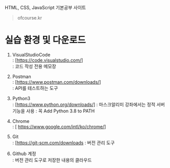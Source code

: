 HTML, CSS, JavaScript 기본공부 사이트
> ofcourse.kr

# 실습 환경 및 다운로드
1. VisualStudioCode   
: [https://code.visualstudio.com/]   
: 코드 작성 전용 메모장

2. Postman   
: [https://www.postman.com/downloads/]   
: API를 테스트하는 도구

3. Python3   
: [https://www.python.org/downloads/]
: 마스크알리미 강좌에서는 정적 서버 기능을 사용
: 꼭 Add Python 3.8 to PATH

4. Chrome   
: [ https://www.google.com/intl/ko/chrome/]

5. Git   
: [https://git-scm.com/downloads
: 버전 관리 도구

6. Github 계정   
: 버전 관리 도구로 저장한 내용의 클라우드
